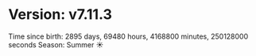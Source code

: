 # Version: v7.11.3
Time since birth: 2895 days, 69480 hours, 4168800 minutes, 250128000 seconds
Season: Summer ☀️
